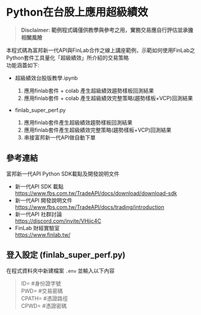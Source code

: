 # Python在台股上應用超級績效
> **Disclaimer: 範例程式碼僅供教學與參考之用，實務交易應自行評估並承擔相關風險**
> 
本程式碼為富邦新一代API與FinLab合作之線上講座範例，示範如何使用FinLab之Python套件工具量化「超級績效」所介紹的交易策略<br> 
功能涵蓋如下:
* 超級績效台股版教學.ipynb<br>
  1. 應用finlab套件 + colab 產生超級績效趨勢樣板回測結果
  2. 應用finlab套件 + colab 產生超級績效完整策略(趨勢樣板+VCP)回測結果

* finlab_super_perf.py<br>
  1. 應用finlab套件產生超級績效趨勢樣板回測結果
  2. 應用finlab套件產生超級績效完整策略(趨勢樣板+VCP)回測結果
  3. 串接富邦新一代API做自動下單
     
## 參考連結
富邦新一代API Python SDK載點及開發說明文件
* 新一代API SDK 載點<br>
https://www.fbs.com.tw/TradeAPI/docs/download/download-sdk
* 新一代API 開發說明文件<br>
https://www.fbs.com.tw/TradeAPI/docs/trading/introduction 
* 新一代API 社群討論<br>
https://discord.com/invite/VHjjc4C
* FinLab 財經實驗室<br>
https://www.finlab.tw/

## 登入設定 (finlab_super_perf.py)
在程式資料夾中新建檔案 `.env` 並輸入以下內容<br>
> ID= #身份證字號<br>
> PWD= #交易密碼<br>
> CPATH= #憑證路徑<br>
> CPWD= #憑證密碼<br>
